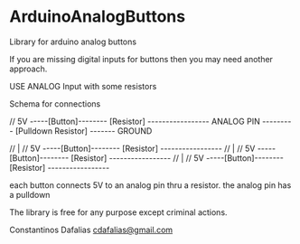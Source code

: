 ArduinoAnalogButtons
====================

Library for arduino analog buttons

If you are missing digital inputs for buttons then you may need another approach.

USE ANALOG Input with some resistors

Schema for connections

//    5V -----[Button]-------- [Resistor] ----------------- ANALOG PIN   --------- [Pulldown Resistor] ------- GROUND

//                                                        | 
//    5V -----[Button]-------- [Resistor] ----------------- 
//                                                        | 
//    5V -----[Button]-------- [Resistor] ----------------- 
//                                                        | 
//    5V -----[Button]-------- [Resistor] ----------------- 

each button connects 5V to an analog pin thru a resistor.
the analog pin has a pulldown

The library is free for any purpose except criminal actions.

Constantinos Dafalias
cdafalias@gmail.com